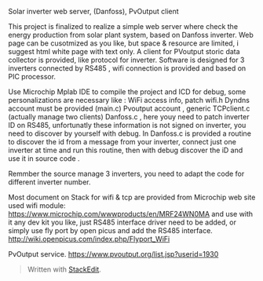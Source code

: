 Solar inverter web server, (Danfoss),  PvOutput client

This project is finalized to realize a simple web server where check the energy production from solar plant system, based on Danfoss inverter.
Web page can be cusotmized as you like, but space & resource are limited, i suggest html white page with text only.
A client for PVoutput storic data collector is provided, like protocol for inverter.
Software is designed for 3 inverters connected by RS485 , wifi connection is provided and based on PIC processor.

Use Microchip Mplab IDE to compile the project and ICD for debug, some personalizations are necessary like :
WiFi access info, patch wifi.h
Dyndns account must be provided (main.c)
Pvoutput account , generic TCPclient.c (actually manage two clients)
Danfoss.c , here youy need to patch inverter ID on RS485, unfortunatly these information is not signed on inverter, you need to discover by yourself with debug. In Danfoss.c is provided a routine to discover the id from a message from your inverter, connect just one inverter at time and run this routine, then with debug discover the iD and use it in source code .

Remmber the source manage 3 inverters, you need to adapt the code for different inverter number.

Most document on Stack for wifi & tcp are provided from Microchip web site
used wifi module:
https://www.microchip.com/wwwproducts/en/MRF24WN0MA and use with it any dev kit you like, just RS485 interface  driver need to be added, or simply use fly port by open picus and add the RS485 interface.
http://wiki.openpicus.com/index.php/Flyport_WiFi

PvOutput service.
https://www.pvoutput.org/list.jsp?userid=1930


> Written with [StackEdit](https://stackedit.io/).